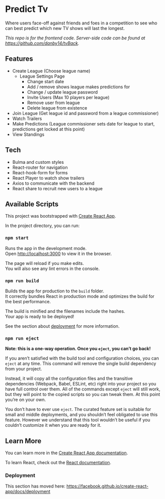 # Predict Tv

Where users face-off against friends and foes in a competition to see who can best predict which new TV shows will last the longest.

*This repo is for the frontend code. Server-side code can be found at https://github.com/danby14/tvBack.*

## Features
- Create League (Choose league name)
  - League Settings Page
    - Change start date
    - Add / remove shows league makes predictions for
    - Change / update league password
    - Invite Users (Max 10 players per league)
    - Remove user from league
    - Delete league from existence
- Join League (Get league id and password from a league commissioner)
- Watch Trailers
- Make Predictions (League commissioner sets date for league to start, predictions get locked at this point)
- View Standings

## Tech
- Bulma and custom styles
- React-router for navigation
- React-hook-form for forms
- React Player to watch show trailers
- Axios to communicate with the backend
- React share to recruit new users to a league

## Available Scripts

This project was bootstrapped with [Create React App](https://github.com/facebook/create-react-app).

In the project directory, you can run:

### `npm start`

Runs the app in the development mode.<br>
Open [http://localhost:3000](http://localhost:3000) to view it in the browser.

The page will reload if you make edits.<br>
You will also see any lint errors in the console.

### `npm run build`

Builds the app for production to the `build` folder.<br>
It correctly bundles React in production mode and optimizes the build for the best performance.

The build is minified and the filenames include the hashes.<br>
Your app is ready to be deployed!

See the section about [deployment](https://facebook.github.io/create-react-app/docs/deployment) for more information.

### `npm run eject`

**Note: this is a one-way operation. Once you `eject`, you can’t go back!**

If you aren’t satisfied with the build tool and configuration choices, you can `eject` at any time. This command will remove the single build dependency from your project.

Instead, it will copy all the configuration files and the transitive dependencies (Webpack, Babel, ESLint, etc) right into your project so you have full control over them. All of the commands except `eject` will still work, but they will point to the copied scripts so you can tweak them. At this point you’re on your own.

You don’t have to ever use `eject`. The curated feature set is suitable for small and middle deployments, and you shouldn’t feel obligated to use this feature. However we understand that this tool wouldn’t be useful if you couldn’t customize it when you are ready for it.

## Learn More

You can learn more in the [Create React App documentation](https://facebook.github.io/create-react-app/docs/getting-started).

To learn React, check out the [React documentation](https://reactjs.org/).

### Deployment

This section has moved here: https://facebook.github.io/create-react-app/docs/deployment

